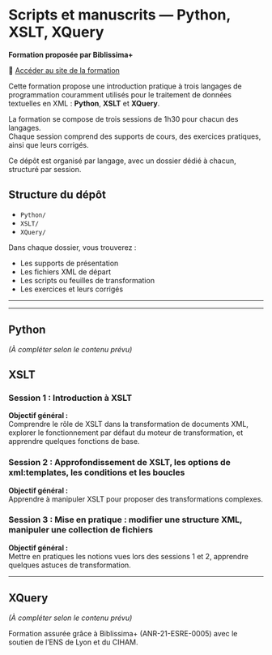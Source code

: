 # Scripts et manuscrits — Python, XSLT, XQuery  
**Formation proposée par Biblissima+**

🔗 [Accéder au site de la formation](https://scriptsmss.sciencesconf.org)

Cette formation propose une introduction pratique à trois langages de programmation couramment utilisés pour le traitement de données textuelles en XML : **Python**, **XSLT** et **XQuery**.

La formation se compose de trois sessions de 1h30 pour chacun des langages.  
Chaque session comprend des supports de cours, des exercices pratiques, ainsi que leurs corrigés.

Ce dépôt est organisé par langage, avec un dossier dédié à chacun, structuré par session.

##  Structure du dépôt

- `Python/`  
- `XSLT/`  
- `XQuery/`  

Dans chaque dossier, vous trouverez  :
- Les supports de présentation  
- Les fichiers XML de départ  
- Les scripts ou feuilles de transformation  
- Les exercices et leurs corrigés

---
---

##  Python  
*(À compléter selon le contenu prévu)*

## XSLT

### Session 1 : Introduction à XSLT
**Objectif général :**  
Comprendre le rôle de XSLT dans la transformation de documents XML, explorer le fonctionnement par défaut du moteur de transformation, et apprendre quelques fonctions de base.

### Session 2 : Approfondissement de XSLT, les options de xml:templates, les conditions et les boucles
**Objectif général :**  
Apprendre à manipuler XSLT pour proposer des transformations complexes.

### Session 3 : Mise en pratique : modifier une structure XML, manipuler une collection de fichiers
**Objectif général :**  
Mettre en pratiques les notions vues lors des sessions 1 et 2, apprendre quelques astuces de transformation.

---

##  XQuery  
*(À compléter selon le contenu prévu)*

Formation assurée grâce à Biblissima+ (ANR-21-ESRE-0005) avec le soutien de l’ENS de Lyon et du CIHAM.
